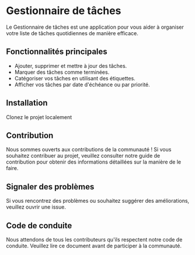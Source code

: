 # Gestionnaire de tâches

Le Gestionnaire de tâches est une application pour vous aider à organiser votre liste de tâches quotidiennes de manière efficace.

## Fonctionnalités principales

- Ajouter, supprimer et mettre à jour des tâches.
- Marquer des tâches comme terminées.
- Catégoriser vos tâches en utilisant des étiquettes.
- Afficher vos tâches par date d'échéance ou par priorité.

## Installation

Clonez le projet localement 


## Contribution
Nous sommes ouverts aux contributions de la communauté ! Si vous souhaitez contribuer au projet, veuillez consulter notre guide de contribution pour obtenir des informations détaillées sur la manière de le faire.

## Signaler des problèmes
Si vous rencontrez des problèmes ou souhaitez suggérer des améliorations, veuillez ouvrir une issue.

## Code de conduite
Nous attendons de tous les contributeurs qu'ils respectent notre code de conduite. Veuillez lire ce document avant de participer à la communauté.
